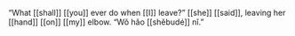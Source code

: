 “What [[shall]] [[you]] ever do when [[I]] leave?” [[she]] [[said]], leaving her [[hand]] [[on]] [[my]] elbow. “Wǒ hǎo [[shěbudé]] nǐ.”  